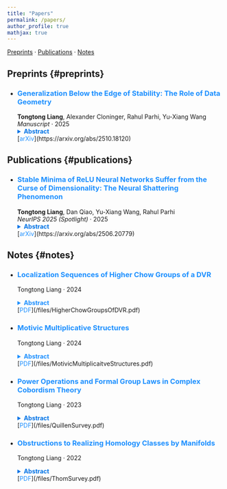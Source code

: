 ```yaml
---
title: "Papers"
permalink: /papers/
author_profile: true
mathjax: true
---
```


[Preprints](#preprints) · [Publications](#publications) · [Notes](#notes)

## Preprints {#preprints}

- ### <span style="color:#1E90FF; font-weight:bold;">Generalization Below the Edge of Stability: The Role of Data Geometry</span>  
  **Tongtong Liang**, Alexander Cloninger, Rahul Parhi, Yu-Xiang Wang  
  *Manuscript* · 2025  
  <details>
    <summary style="font-weight: bold; color: #0073e6; cursor: pointer;">Abstract</summary>
    <p style="margin-top: 10px; padding-left: 15px;">
      Understanding generalization in overparameterized neural networks hinges on the interplay between the data geometry, neural architecture, and training dynamics. In this paper, we theoretically explore how data geometry controls this implicit bias. This paper presents theoretical results for overparameterized two-layer ReLU networks trained *below the edge of stability*. First, for data distributions supported on a mixture of low-dimensional balls, we derive generalization bounds that provably adapt to the intrinsic dimension. Second, for a family of isotropic distributions that vary in how strongly probability mass concentrates toward the unit sphere, we derive a spectrum of bounds showing that rates deteriorate as the mass concentrates toward the sphere. These results instantiate a unifying principle: When the data is harder to "shatter" with respect to the activation thresholds of the ReLU neurons, gradient descent tends to learn representations that capture shared patterns and thus finds solutions that generalize well. On the other hand, for data that is easily shattered (e.g., data supported on the sphere) gradient descent favors memorization. Our theoretical results consolidate disparate empirical findings that have appeared in the literature.
    </p>
  </details>  
  [<span style="color:#1E90FF;">arXiv</span>](https://arxiv.org/abs/2510.18120)

## Publications {#publications}

- ### <span style="color:#1E90FF; font-weight:bold;">Stable Minima of ReLU Neural Networks Suffer from the Curse of Dimensionality: The Neural Shattering Phenomenon</span>  
  **Tongtong Liang**, Dan Qiao, Yu-Xiang Wang, Rahul Parhi  
  *NeurIPS 2025 (Spotlight)* · 2025  
  <details>
   <summary style="font-weight: bold; color: #0073e6; cursor: pointer;">Abstract</summary>
    <p style="margin-top: 10px; padding-left: 15px;">
     We study the implicit bias of flatness / low (loss) curvature and its effects on generalization in two-layer overparameterized ReLU networks with multivariate inputs---a problem well motivated by the minima stability and edge-of-stability phenomena in gradient-descent training. Existing work either requires interpolation or focuses only on univariate inputs. This paper presents new and somewhat surprising theoretical results for multivariate inputs. On two natural settings (1) generalization gap for flat solutions, and (2) mean-squared error (MSE) in nonparametric function estimation by stable minima, we prove upper and lower bounds, which establish that while flatness does imply generalization, the resulting rates of convergence necessarily deteriorate exponentially as the input dimension grows. This gives an exponential separation between the flat solutions compared to low-norm solutions (i.e., weight decay), which are known not to suffer from the curse of dimensionality. In particular, our minimax lower bound construction, based on a novel packing argument with boundary-localized ReLU neurons, reveals how flat solutions can exploit a kind of "neural shattering" where neurons rarely activate, but with high weight magnitudes. This leads to poor performance in high dimensions. We corroborate these theoretical findings with extensive numerical simulations. To the best of our knowledge, our analysis provides the first systematic explanation for why flat minima may fail to generalize in high dimensions.
    </p>
  </details>  
  [<span style="color:#1E90FF;">arXiv</span>](https://arxiv.org/abs/2506.20779)

## Notes {#notes}
- ### <span style="color:#1E90FF; font-weight:bold;">Localization Sequences of Higher Chow Groups of a DVR</span>  
  Tongtong Liang · 2024  
  <details>
    <summary style="font-weight:bold; color:#1E90FF; cursor:pointer;">Abstract</summary>
    <p>
     Levine gave an extension of Bloch's localization theorem for the higher Chow groups to schemes of finite type over a Dedekind domain.In particular, given a discrete valuation field  \((K,v)\) with the valuation ring \(\mathcal{O}_K\) and the residue field \(k\), Levine's localization sequence induces a boundary map \(\mathrm{CH}^n(\mathrm{Spec} K, n)\xrightarrow{\partial}\mathrm{CH}^{n-1}(\mathrm{Spec} k,n-1)\). Using Nesterenko-Suslin's identification \(\mathrm{CH}^n(\mathrm{Spec} F; n)\cong K^M_n(F)\) for any field \(F\), we will show that this boundary map coincides with the residue boundary map \(\partial_v\) in the Milnor K-theories.
    </p>
  </details>  
  [<span style="color:#1E90FF;">PDF</span>](/files/HigherChowGroupsOfDVR.pdf)


- ### <span style="color:#1E90FF; font-weight:bold;">Motivic Multiplicative Structures</span>  
  Tongtong Liang · 2024  
  <details>
    <summary style="font-weight:bold; color:#1E90FF; cursor:pointer;">Abstract</summary>
    <p>
      A reading-style note on multiplicative structures in motivic homotopy theory centered around
      <em>norms</em> (multiplicative transfer) \(p_\otimes\). 
    </p>
  </details>  
  [<span style="color:#1E90FF;">PDF</span>](/files/MotivicMultiplicaitveStructures.pdf)

- ### <span style="color:#1E90FF; font-weight:bold;">Power Operations and Formal Group Laws in Complex Cobordism Theory</span>  
  Tongtong Liang · 2023  
  <details>
   <summary style="font-weight: bold; color: #0073e6; cursor: pointer;">Abstract</summary>
    <p style="margin-top: 10px; padding-left: 15px;">
       This is a survey on Quillen's elementary proofs of some results of cobordism theory using power operations. We optimize the system of notations and clarify some vague arguments in Quillen's paper. Furthermore, we emphasize the relations among cobordism power operations, Landweber-Novikov operations and the formal group law associated to the complex cobordism theory. Particularly, we present a stable-homotopy-theoric construction of cobordism power operations in order to demonstrate the relations. Based on this, we give a different proof of Quillen's technical lemma by promoting a lemma in Rudyak's book from mod-2 case to mod-\(p\) cases for all primes \(p\).

    </p>
  </details>  
  [<span style="color:#1E90FF;">PDF</span>](/files/QuillenSurvey.pdf)

- ### <span style="color:#1E90FF; font-weight:bold;">Obstructions to Realizing Homology Classes by Manifolds</span>  
  Tongtong Liang · 2022  
  <details>
    <summary style="font-weight: bold; color: #0073e6; cursor: pointer;">Abstract</summary>
    <p style="margin-top: 10px; padding-left: 15px;">
      This is a survey on Thom's solution to the Steenrod problem that is asking whether each homology class of a finite complex can be realized as a manifold. In particular, we clarify some vague arguments and calculations in Thom's paper. Following Thom's method, We first show how the problem is translated into a homotopy lifting problem by Thom's construction, then we calculate the obstructions of the corresponding lifting problems in terms of Steenrod operations. This survey aims to understand this method essentially, which is expected to enlighten us to think about how to generalize it to algebraic-geometric setting.
    </p>
  </details>  
  [<span style="color:#1E90FF;">PDF</span>](/files/ThomSurvey.pdf)
